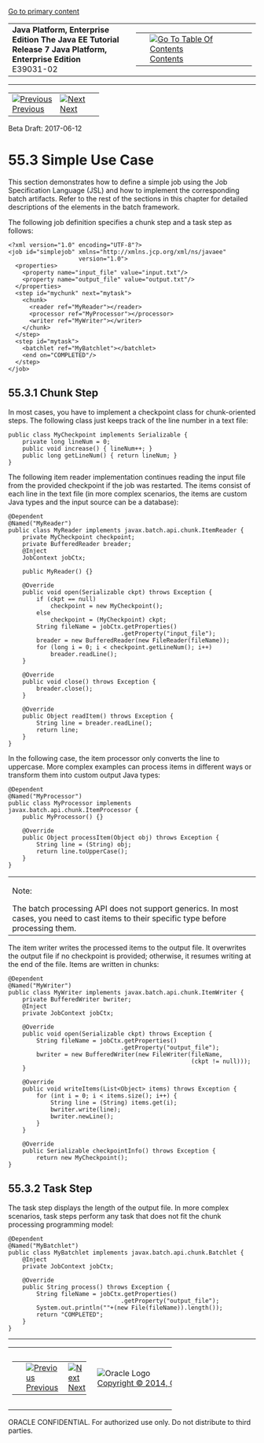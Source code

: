 [Go to primary content](#BEGIN)

<table>
<colgroup>
<col width="50%" />
<col width="50%" />
</colgroup>
<tbody>
<tr class="odd">
<td><strong>Java Platform, Enterprise Edition The Java EE Tutorial</strong><br />
<strong>Release 7 Java Platform, Enterprise Edition</strong><br />
E39031-02</td>
<td><table>
<tbody>
<tr class="odd">
<td> </td>
<td><a href="toc.htm"><img src="../../dcommon/gifs/toc.gif" alt="Go To Table Of Contents" /><br />
<span class="icon">Contents</span></a></td>
</tr>
</tbody>
</table></td>
</tr>
</tbody>
</table>

-----

<table>
<tbody>
<tr class="odd">
<td><a href="batch-processing002.htm"><img src="../../dcommon/gifs/leftnav.gif" alt="Previous" /><br />
<span class="icon">Previous</span></a> </td>
<td><a href="batch-processing004.htm"><img src="../../dcommon/gifs/rightnav.gif" alt="Next" /><br />
<span class="icon">Next</span></a></td>
<td> </td>
</tr>
</tbody>
</table>

Beta Draft: 2017-06-12

# 55.3 Simple Use Case

This section demonstrates how to define a simple job using the Job
Specification Language (JSL) and how to implement the corresponding
batch artifacts. Refer to the rest of the sections in this chapter for
detailed descriptions of the elements in the batch framework.

The following job definition specifies a chunk step and a task step as
follows:

``` oac_no_warn
<?xml version="1.0" encoding="UTF-8"?>
<job id="simplejob" xmlns="http://xmlns.jcp.org/xml/ns/javaee" 
                    version="1.0">
  <properties>
    <property name="input_file" value="input.txt"/>
    <property name="output_file" value="output.txt"/>
  </properties>
  <step id="mychunk" next="mytask">
    <chunk>
      <reader ref="MyReader"></reader>
      <processor ref="MyProcessor"></processor>
      <writer ref="MyWriter"></writer>
    </chunk>
  </step>
  <step id="mytask">
    <batchlet ref="MyBatchlet"></batchlet>
    <end on="COMPLETED"/>
  </step>
</job>
```

## 55.3.1 Chunk Step

In most cases, you have to implement a checkpoint class for
chunk-oriented steps. The following class just keeps track of the line
number in a text file:

``` oac_no_warn
public class MyCheckpoint implements Serializable {
    private long lineNum = 0;
    public void increase() { lineNum++; }
    public long getLineNum() { return lineNum; }
}
```

The following item reader implementation continues reading the input
file from the provided checkpoint if the job was restarted. The items
consist of each line in the text file (in more complex scenarios, the
items are custom Java types and the input source can be a database):

``` oac_no_warn
@Dependent
@Named("MyReader")
public class MyReader implements javax.batch.api.chunk.ItemReader {
    private MyCheckpoint checkpoint;
    private BufferedReader breader;
    @Inject
    JobContext jobCtx;

    public MyReader() {}

    @Override
    public void open(Serializable ckpt) throws Exception {
        if (ckpt == null)
            checkpoint = new MyCheckpoint();
        else
            checkpoint = (MyCheckpoint) ckpt;
        String fileName = jobCtx.getProperties()
                                .getProperty("input_file");
        breader = new BufferedReader(new FileReader(fileName));
        for (long i = 0; i < checkpoint.getLineNum(); i++)
            breader.readLine();
    }

    @Override
    public void close() throws Exception {
        breader.close();
    }

    @Override
    public Object readItem() throws Exception {
        String line = breader.readLine();
        return line;
    }
}
```

In the following case, the item processor only converts the line to
uppercase. More complex examples can process items in different ways or
transform them into custom output Java types:

``` oac_no_warn
@Dependent
@Named("MyProcessor")
public class MyProcessor implements javax.batch.api.chunk.ItemProcessor {
    public MyProcessor() {}

    @Override
    public Object processItem(Object obj) throws Exception {
        String line = (String) obj;
        return line.toUpperCase();
    }
}
```

  

<table>
<colgroup>
<col width="100%" />
</colgroup>
<tbody>
<tr class="odd">
<td><p>Note:</p>
The batch processing API does not support generics. In most cases, you need to cast items to their specific type before processing them.</td>
</tr>
</tbody>
</table>

  

The item writer writes the processed items to the output file. It
overwrites the output file if no checkpoint is provided; otherwise, it
resumes writing at the end of the file. Items are written in chunks:

``` oac_no_warn
@Dependent
@Named("MyWriter")
public class MyWriter implements javax.batch.api.chunk.ItemWriter {
    private BufferedWriter bwriter;
    @Inject
    private JobContext jobCtx;

    @Override
    public void open(Serializable ckpt) throws Exception {
        String fileName = jobCtx.getProperties()
                                .getProperty("output_file");
        bwriter = new BufferedWriter(new FileWriter(fileName, 
                                                    (ckpt != null)));
    }

    @Override
    public void writeItems(List<Object> items) throws Exception {
        for (int i = 0; i < items.size(); i++) {
            String line = (String) items.get(i);
            bwriter.write(line);
            bwriter.newLine();
        }
    }

    @Override
    public Serializable checkpointInfo() throws Exception {
        return new MyCheckpoint();
}
```

## 55.3.2 Task Step

The task step displays the length of the output file. In more complex
scenarios, task steps perform any task that does not fit the chunk
processing programming model:

``` oac_no_warn
@Dependent
@Named("MyBatchlet")
public class MyBatchlet implements javax.batch.api.chunk.Batchlet {
    @Inject
    private JobContext jobCtx;
    
    @Override
    public String process() throws Exception {
        String fileName = jobCtx.getProperties()
                                .getProperty("output_file");
        System.out.println(""+(new File(fileName)).length());
        return "COMPLETED";
    }
}
```

-----

<table style="width:66%;">
<colgroup>
<col width="33%" />
<col width="0%" />
<col width="33%" />
</colgroup>
<tbody>
<tr class="odd">
<td><table style="width:96%;">
<colgroup>
<col width="0%" />
<col width="48%" />
<col width="48%" />
</colgroup>
<tbody>
<tr class="odd">
<td> </td>
<td><a href="batch-processing002.htm"><img src="../../dcommon/gifs/leftnav.gif" alt="Previous" /><br />
<span class="icon">Previous</span></a> </td>
<td><a href="batch-processing004.htm"><img src="../../dcommon/gifs/rightnav.gif" alt="Next" /><br />
<span class="icon">Next</span></a></td>
</tr>
</tbody>
</table></td>
<td><img src="../../dcommon/gifs/oracle.gif" alt="Oracle Logo" class="copyrightlogo" /> <a href="../../dcommon/html/cpyr.htm"><br />
<span class="copyrightlogo">Copyright © 2014, Oracle and/or its affiliates. All rights reserved.</span></a></td>
<td><table>
<tbody>
<tr class="odd">
<td> </td>
<td><a href="toc.htm"><img src="../../dcommon/gifs/toc.gif" alt="Go To Table Of Contents" /><br />
<span class="icon">Contents</span></a></td>
</tr>
</tbody>
</table></td>
</tr>
</tbody>
</table>

ORACLE CONFIDENTIAL. For authorized use only. Do not distribute to third parties.

